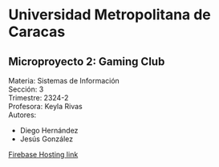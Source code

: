 # Universidad Metropolitana de Caracas

## Microproyecto 2: Gaming Club

Materia: Sistemas de Información</br>
Sección: 3</br>
Trimestre: 2324-2</br>
Profesora: Keyla Rivas</br>
Autores:

- Diego Hernández
- Jesús González

[Firebase Hosting link](https://gaming-club-b1421.web.app)
